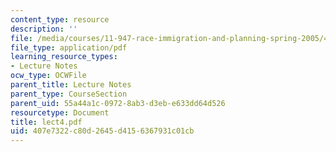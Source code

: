 ```yaml
---
content_type: resource
description: ''
file: /media/courses/11-947-race-immigration-and-planning-spring-2005/407e7322c80d2645d4156367931c01cb_lect4.pdf
file_type: application/pdf
learning_resource_types:
- Lecture Notes
ocw_type: OCWFile
parent_title: Lecture Notes
parent_type: CourseSection
parent_uid: 55a44a1c-0972-8ab3-d3eb-e633dd64d526
resourcetype: Document
title: lect4.pdf
uid: 407e7322-c80d-2645-d415-6367931c01cb
---
```

